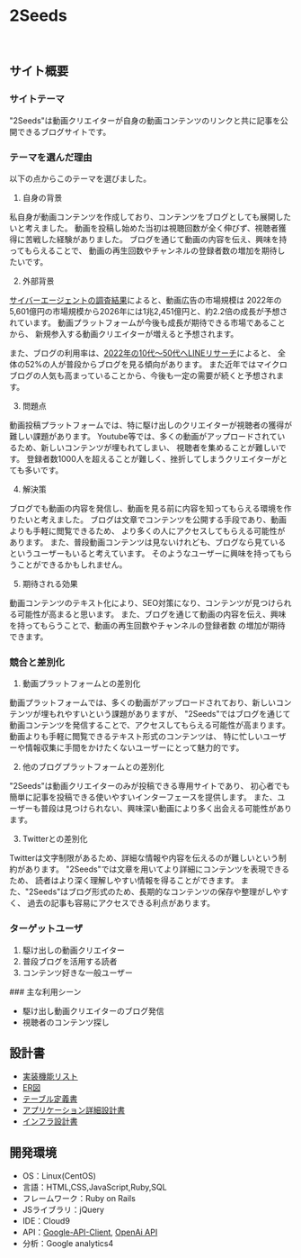 # 2Seeds
​
## サイト概要
### サイトテーマ
"2Seeds"は動画クリエイターが自身の動画コンテンツのリンクと共に記事を公開できるブログサイトです。


### テーマを選んだ理由
以下の点からこのテーマを選びました。
1. 自身の背景

私自身が動画コンテンツを作成しており、コンテンツをブログとしても展開したいと考えました。
動画を投稿し始めた当初は視聴回数が全く伸びず、視聴者獲得に苦戦した経験がありました。
ブログを通じて動画の内容を伝え、興味を持ってもらえることで、
動画の再生回数やチャンネルの登録者数の増加を期待したいです。

2. 外部背景

[サイバーエージェントの調査結果](https://www.cyberagent.co.jp/news/detail/id=28533)によると、動画広告の市場規模は
2022年の5,601億円の市場規模から2026年には1兆2,451億円と、約2.2倍の成長が予想されています。
動画プラットフォームが今後も成長が期待できる市場であることから、
新規参入する動画クリエイターが増えると予想されます。

また、ブログの利用率は、[2022年の10代～50代へLINEリサーチ](https://lineresearch-platform.blog.jp/archives/39590287.html)によると、
全体の52%の人が普段からブログを見る傾向があります。
また近年ではマイクロブログの人気も高まっていることから、今後も一定の需要が続くと予想されます。

3. 問題点

動画投稿プラットフォームでは、特に駆け出しのクリエイターが視聴者の獲得が難しい課題があります。
Youtube等では、多くの動画がアップロードされているため、新しいコンテンツが埋もれてしまい、
視聴者を集めることが難しいです。
登録者数1000人を超えることが難しく、挫折してしまうクリエイターがとても多いです。

4. 解決策

ブログでも動画の内容を発信し、動画を見る前に内容を知ってもらえる環境を作りたいと考えました。
ブログは文章でコンテンツを公開する手段であり、動画よりも手軽に閲覧できるため、
より多くの人にアクセスしてもらえる可能性があります。
また、普段動画コンテンツは見ないけれども、ブログなら見ているというユーザーもいると考えています。
そのようなユーザーに興味を持ってもらうことができるかもしれません。

5. 期待される効果

動画コンテンツのテキスト化により、SEO対策になり、コンテンツが見つけられる可能性が高まると思います。
また、ブログを通じて動画の内容を伝え、興味を持ってもらうことで、動画の再生回数やチャンネルの登録者数
の増加が期待できます。

### 競合と差別化
1. 動画プラットフォームとの差別化

動画プラットフォームでは、多くの動画がアップロードされており、新しいコンテンツが埋もれやすいという課題がありますが、
"2Seeds"ではブログを通じて動画コンテンツを発信することで、アクセスしてもらえる可能性が高まります。
動画よりも手軽に閲覧できるテキスト形式のコンテンツは、
特に忙しいユーザーや情報収集に手間をかけたくないユーザーにとって魅力的です。


2. 他のブログプラットフォームとの差別化

"2Seeds"は動画クリエイターのみが投稿できる専用サイトであり、
初心者でも簡単に記事を投稿できる使いやすいインターフェースを提供します。
また、ユーザーも普段は見つけられない、興味深い動画により多く出会える可能性があります。


3. Twitterとの差別化

Twitterは文字制限があるため、詳細な情報や内容を伝えるのが難しいという制約があります。
"2Seeds"では文章を用いてより詳細にコンテンツを表現できるため、
読者はより深く理解しやすい情報を得ることができます。
また、"2Seeds"はブログ形式のため、長期的なコンテンツの保存や整理がしやすく、
過去の記事も容易にアクセスできる利点があります。


### ターゲットユーザ
1. 駆け出しの動画クリエイター
2. 普段ブログを活用する読者
3. コンテンツ好きな一般ユーザー

​### 主な利用シーン
- 駆け出し動画クリエイターのブログ発信
- 視聴者のコンテンツ探し

## 設計書
- [実装機能リスト](https://docs.google.com/spreadsheets/d/1IKEIIgF9gjkuLv1vAXWJtswVwj657ZDvpVJUSlZzbV0/edit?usp=sharing)
- [ER図](https://viewer.diagrams.net/?tags=%7B%7D&highlight=0000ff&edit=_blank&layers=1&nav=1&title=2seeds.drawio#R7V1Zd5tIE%2F01PCaHXfAoeZnMZ2fiSewkkxcfLCGZRBIKwrGdX%2F81YhXdSKAIsfT1zDkRCDe4uVW3uroWQTlbvPzlWavH9%2B7EnguyOHkRlHNBliXZFMk%2FwZnX8IymyuGJmedMoovSE5%2Bc33Z0Mvq92ZMzsddbF%2FquO%2Fed1fbJsbtc2mN%2F65zlee7z9mVTd75915U1s6kTn8bWnD77xZn4j%2BFZQx6k59%2FZzuwxvrOkm%2BE3Cyu%2BOPpL1o%2FWxH3OnFIuBOXMc10%2F%2FLR4ObPnweTF8%2FLl79cv8%2Bsf%2Bl%2F%2F%2B3f907obXd3%2B8%2FlNONhllV9J%2FgTPXvoHD33r3%2Bq%2Fv788LOXlnfjBW13%2FkF7eDKJp%2BGXNn6IJE2R9Tu4ymrrkZsF7mbve5hv951Pwp44EWRE3P9lT%2Biz4dzhZOEvh4lIYnQmGIVwMhOGFMJSCDwRHhi5cGIJBPmjxNWZ8N%2FLc4Q3DgaIZ91%2Fj10gmfxV89K2H4NRo7VueH6FNEckJgh%2FfcpZ28KzS5ng%2Bt1ZrZ3N5eObRmU%2BurVf3yY8Hio9GU%2BfFnnwMwRZcS3B3TQYLDsVoLj5FDxN8bc2d2ZJ8HpMXEtxx5Nlr8izX1tqPrnj0F%2FPo49r33B%2F2WTKPiiQOFNOOhr20Fs48kK139vyX7TtjK75f%2BMdJ8ubx5vPMAA%2FSZDINnmtuPdjzkTX%2BMfPcp%2BUkvmTpLu1kEvfCJoLXL9vz7ZeM0EQw%2Bst2F7bvvZJL4m8VIxKJSCeoenT8nEqYFF%2FzmJWu%2BKQVSfUsGTy530eiBazljMx1ckNt%2B3YmfTfWzZTcvaw5eVdLy7dHwVyts8JCPmT%2B0PTURoSqiJPBEKddSP4YKJTRo%2Bs5vwP8ziO8ZdG9OX52FnNrSTSVNcmdGrkbzSzmUBJBYFsKgosmnru6tbyZ7UcnVq6z9DdTpI3I%2F2TSzsS3mqCRZz0jx1J6TP4PLvf8M3dJQE2kLRjDJqB%2FtgPgj3x3FQ06t6fx%2BF70RoLPD67vu4siuRgYxnCoVJILcpwZQNVVc%2FOQGemrKiK71eR%2BGXndBt8%2BiciDNCsQW%2BisDEWTguLNVSEYyQz4jjVPZW%2BjUANCtlLoMPDFfOPJW86%2F%2Frwadcl8TucbTn10JhObqNTR86Pj259W1ji46JnYJHuU6fFAkxU6WTkadIzS0MlgRakIFYburDjaCbRjjP8MJK3AYLgnv9UsMGM%2BD68drQn8nOXsOvxNPYdcDcgtMAxYSk87KpJLDXcKKEsUlEH0LKIX%2B070ZU3f2ojekMtD8TTa1J448Xi8sLxRfhHVe5ZXKDzaC8uZt53iAVPOKV0FpYPSC%2FxLJ6Z0DZTevK5US%2BOm95SuU3hcWev1s%2Bu1fuEOpHLO6qwNLrA6h6wuyY3TeoXdIdB6XcqyPHB6T%2Bv0FtHYs8ktJ%2FeWD2LvFFa5I3aJsZsEZueT2bWmmV2qsh8Eaq9JXaYqAdwuMbaFnlYTkHsn0cofu8s0fP8kMPVubXvrTGCqIhiKMNSjD%2BRk8EEWRtkz%2FESoHhyHKtqKre8VCEo0RdsQyVuoMUJVVLdDRvWyi39Vrs1GkOmNURisPQgOTXVVd6JDJZne7UR4aBNWQKIVYLNKMr3v%2BUSIG%2FGhnYcuhwYsvWcKtu%2BBe%2BoAtm88RFSSK%2ByCwj1Vm77USyOn%2F1RP74XOifa4X1oLu%2B1kD7DyQ%2B7Dn7PP%2F159nry7P%2F909m11eX%2F1zXmDnSdQe%2FjtKUNFmVDEvtNJdeVOdcAVrTNngnbaTx0PrN5BpPaZ019n1zfT8%2FuLqzv7%2Ffn3z3f%2Bl9HPNxIdDAVS55PUTxopygSjXMHCBK3%2FubLcrRG44nU2HmkzM1mt3%2F%2BwlhbIvVN45Y7dExIAu3PP7qeMFmWDsUIgCNi9Jm1ZATi9Z3c6FiRdtoPeuwdY%2Fui9QsI86L3f9G40Tu8VIj9A73VpS600cHpP73Twx9IZ%2F4BPvnNI7TOvq883%2F%2Fv49O%2FX649XZ4vh0z%2BzC%2FsRG%2B2g9YjWk34Cp6B1Jhax035SXblTH3BF6syZoP2Z1nhM7obUzk7BtM%2BMXqD6sc8OTo84XT0hp7MfWqlgYYLVa4s15nKnvQCRtJ2J8skdBCp%2FzK5gjx3MHjH7oHlmxyZ7CxSmUh46%2FWd2epsdVZS7iVX%2ByF1D8RqQewy%2Fxsldq9CrA%2BRel8LUULomnQs6AokoEc%2BdPI19x12C4LuF1z4TvLX4PrpV3n2Y%2Fj1brLRvw0frh4TOxeD3hN9PWZ2ODcYKe0Sg9z9Xl7s1AlfszpwKVuPi5dIhM7O2IriD27sC1j5TO5sCBuhsCG6P4Nd8LboBmhu2YC00QHfDdC7ohA30QeoqWjmkd7Q4BL1H8Gu8dbFUxZEEeq9NYaLLYToXtDcJnZC6ilb%2B6F0FvXed3o%2FT1CiOqYuryp8yI64AmuD6FmhPFVyfbvEiYxjKsp3KUkMCcQuUZaIgoCzVASum8%2FAemzfu2s%2F22NQFYyiYmnAxEIaGMLrkqaMmJRgPhqZqYiXB2O61OTXG9njcnD6Vcgq1bJBIUrjh6BpVxb5mSbLvWEPNVDF1p6GmytjWREPNBhhexc5mZi7onc0VYWk01Ow8dLnzg6qMIDywPZ9s33gQk2rQi%2FlLsH0DKtPAej6dC5kCJdpn9wK6HLI98o277sg%2FFts3HtOkGkg3boO%2BRLpxOhe0t8l3%2FDkKencMqH0mdmaiFhbxoPXo21N22WRiERvyzSducrl8Z84EvXgPtreD2ctuqZu6YAw2W%2BojYShmttTB%2B92Bcp9Zn00PJhp0gfdzmGxuPW%2BiQ1cLlkkmly26CuaCTvJACnJX0cohvaN6GOg9R%2BUN0jvKh7VBYXJZP4w5F1pcMRcpyD1AK3f0rsklPKX2ZGbHIRz2%2FMF9vkhPUC83AxV7ORl63gZdFx9%2F25576763lq%2FhN5fOPL5uJ3Dilz6xp9bTJrckCxNjMxiZg6%2FJPcnBfwH%2B32rx4flLrKs3R7FtscGUPUlwTUZNHzeE2OZk9KThAJPoxuZeeBYLiv3i%2BF%2FjEcnnzOOSo%2FRpg4P4YWmw70r%2BWLtP3jh6e8Ofs8%2F%2FXn2evLs%2F%2F3T2bXV5f%2FXNiR1afmw1FVsJ0f54gIGyil4SGeBOTnr23PKdX9nRdkrQTWDMpbI5iGMGIqNE03NSE%2F7t0W%2BlEkMNpMrq1kCynBsonBxqoANEj%2FkKNBjWXTesj5N%2FpcvbiB6cMiqGDU1Y2Se1W3brB66MbOZUSCojJtv6RTShb2fTUhXBkARDzX8Ynu%2FfTEMiavOJqIq6rQhLVytPTh5dE0oqvXcLlu5WasoeldLKRNSCZ6Yjp5GI2gA1p1oB3CypdAT1NOJmpKd0Hr599ogVTA7iWbq%2BLj8W458yGbXgmVnhLGGJnYe4uE6QnZpU3XnYW3IHC%2Fba1CqXUS8Fc8EqbRqi9CmFaA7JSUorC87JuaeWQJy33bU%2FBj2HtgR8%2FPAehN827tSXVNqrj8IWjahMePaTuWBU9UUZq15Alz%2B2r1IGmGu277%2Fn4KQZsAVorLBzBZ9AXQpTKw%2Bd%2FnM9vX2FTJiuopVDekdNatB7DpMN0jt67bZBYXJZkbpgLui9KmTCdBWt%2FNG7Tq%2Fez9zFwl76uRBTWRgpmw%2BKMJSiD8mZ4BrEmrY%2F1nQQp6PE7vmyC%2FajND0pQGCFFTvXBmbXdov0Dsaa6og1bQdpJ1oBJqak00vwccjR2DDqPHo5NDkRatpPj1J1wm8%2B1FRHqGmH1CpCTdO5QKgpQA9bAqGmcB6E3zYfaqoj1LQlKhOhpslcDBBq2lPo8sf2A5bNC7bn0XPQglDTQQXbEz6BuhRmohPA9dKANkCjjYK2cz2gyj23I40E3J7DZIPcXiEoBdxem8JEGkk6F0gj6Q9aOaR3pJGA3nNU3iC9I42kDQoTaSTpXCCNpD9o5Y%2FeY%2FXd4YYq241RDm2v0tuGKsxGKZIcqa1sS5XdFdNa01LFiFNa4lhESdseomxLFd3YHshQcwMVtFQhKLFeM5dF5mbhA5M%2FfPtGWnTjVJjDIY8s2t3vlcRJzyN2LyNDaZngKfo2jCUx38igrOTl09kkUa5H9PTcIxvmSSSPdkJ%2B3Ew9WWQ%2BOqt1oVnYh1RLUdQvhpeV7MHtVEvpwZJsea%2Fw5qzI6eanshiWNwolNdf4KEmtLNHv462Y%2BZGVYsn7s%2BWxQfsad2ONV2dN16IqE43SoZRMg%2FYcIiWziQVwohXgrpEM2oHoZagZ0ZWdhzCHPhxWKhxYv%2FtbNNVZv%2Fm8TKM4vQ15ma1Tq3ppgPXfMmBFBe%2FLy5wSTec%2BIzezx8Dn0J6o0E%2BZa3ui%2F16E5nMz4ydAbmbTKtMsDZ7e2womvbUWWQITeBA6D1%2F%2BGN9EZSd4EKJvm8%2FPNCv4s%2BAbqEthmqjZlM4F7dRCDkdX0cohvaPYEug9h8kG6b2Cewn0XpvCRKmleC5kkfYxIYejq2jljt5l5s5VDrQI9C4I9I7TRUShUrpIHCAuvRVFVcgGiQetCHaFiQcHN7bnkNe%2BCecVmWJwquyOeCOsNUHmVHbH4MDsDkkdbI%2Bk6TnZLIgxP5ZcKjLtx%2FjH9Z0pEYxNvFmmT48pEBvMHAoXA8G8FIYaH115VEU%2B1waVaGc7VHyg66Jh7RX%2Fk4eKi%2Bo29AZljW4lFylekw2uyCjI18st3lTndCdQXJFp%2BwWB4g1Y2alWwJpQkWkvxTJD3tjm7TyEuVsoKgrt5wDr98APfADrNx4oriis9HQEirdTrSaaA5aBosiFwEUDH05B32db4nV2fTM9v7%2B4urPfn3%2F%2FfOd%2FGf18A0sClkT47SlDxJlQhB3RRpW6U2twZUUwZ%2BIQGyJp%2FwMbon%2BA77MFwaYaDZWFYUNE3zYedK5orBQImBFNa9U9qoMrQ6JgLoobYRebElF3IVgTvcU9h%2FYEYhpgT%2BQw2aA9UVxOBPZE6%2FQqAh%2FSuWClZ%2Bytg2P9ImrUt2FQ9Bb4%2FBkUCqrpIkgyZzw0GC9Bu8tQCKeRbWGU003nAuV0ew5hDmkf5XThRwi%2FLd3ioUbar%2BDVgoOgNoWJQrnpXNCeLWvsBZTfdq4HVHnndhXcDm6PuF1tnNtVcHsLFKYKbk%2FnguZ2Z33vBVoN3N4pqHLI7XDXg9sjbi9dcKM%2Bbq8Q3Qpur01hwlefzgXtq0cR266ilT96V9CVBvQew695eq%2BQAAt6r83XiZ40KSLpPFgUse0qWvtM79bi%2B%2BhWefdh%2BvdssdK%2BDR%2BtH9Ib1to9jBkNXhL5Zpy8J%2F3nkxsGkCphlcTsqTC29NaaZatrKoIhC6PL%2BIOYqa6ZxKWGt9kTmtqHopsPhqZqYiUx2S66OTXG9nh8gFQcp7hmXG8gLmRUtn5hgvQ%2FMQaY2EUea9fDRHeqpFZW0mQ%2BMb3ARx3Neol%2Bpz7gyihlzgS92%2B5bMwSFdhy13BmnUoXFPtcM317X03EY%2FpRVM9lIZBW7gtvptJoyUQcgeEmm8Li0Fnbb%2BR0o5ZzQEQYKQs86k5ojdISAtkBVchkByp4KOgAUQSIdxSp%2FtI4QEdD65ttT1pNkPnL8AOD1JnUll%2BEhbDwiOqQ3WOWO1xmVom%2BCWug%2BFeahCOZ5HOZhRmf2RIAg1KO1oR5KroNv%2BVgPoy5eZ5aJhonZ%2BWCPCpV1WxPtQTsxEe7RAHMnKgFWJqME8yoiakR9dB28%2FJmdrBLO4PrOu5Oqc33jcR87ijKjmnjbVKpRGl59twdiuUGbM0CeVytCrxCyx7UV0XuPQePBJrpMQRElxBtQl3p5T2jvLQQ68RPOgh7glj%2BaR%2FcxOAvCbxsPPtErOK7gBqhLWXLZU4w9FbT3CkGlHcUqd8Q%2BYPmwQOw8Evspu4qysYj0z%2BaVZaIQQOwD2qGEqNKOYpU%2FYi8RymdPZnbs5bHnD%2B7zRXqCerUZoNjLydDzNti6%2BPjb9txb9721fA2%2FuXTm8XU7YRO%2F8ok9tZ42%2B15ZkBibwcgUfE3uSQ7%2BC9D%2FVosPz19iPb05iq2KDaLsSYJqMmr6uCHANiejJw0HmEQ3NveCs1hM7BfH%2FxqPSD5nHpccpU8bHMQPS0N9V3Tp2n3yxtHbu%2FVv9d%2FfXx6W8vJO%2FOCtrn9IL2%2FUQUT8fmwxFVoI0TI6AEFZNS%2BJDHAnJ8PeiL%2Byo%2B2UoJvAjktlcxDndEcGiaHnpCb846PfSiWGGkjTcwNJuYHCuaEGOprolci%2F7oroiR0TPekkorerxNBewYv9zK0RPEXeIy9lBS%2FhuXgg9bSCZ5RYQLRc8JoToAPJ9rSc9zq7vpme319c3dnvz79%2FvvO%2FjH4myUVZyWPWqJV0rWWiZxg5iZEPFL38QBKVJFIgewRd1mvmssi5UvjEkpijaTN65FSWwyGPK9n0UgySXVKyq0lba0Qjbw7q%2BQq3pc3BHL2pcVvvI0uGLm7fJzZD6xWMEuV5IRhdpjw2kxlKSc5LuqG3RrAlOZf4qBwq2ZImq9usl6fPug3O7jtZtqXv0HVfa%2BlsvySpcllJivO%2FWiNJZq5avDo4UJDUnETWZTyaWl7ytRNQZPfdMZ1yqxxKq4cLNtMTKsnlKVJsmWCrkvJW25IUWTxQtE1lmyLzTtVjLQuVnPWrGKewfkuEJUK091i%2FFak%2BsX4TNfBfVgucZpODIdpM11DbBNvIL2oPFWs9R%2F1SSVdrVbk2cmKtSqcQ6xIRnhDresT6NBsoBe7Z8qa42jbBzu056mbOyVR6TSvlJE6uSbLNnMdYM08h2XSs7Ec7CNDLVroyBfJo5lC40IShKIwkPspZqYp8TlaYh5ezkobBf3tVRy5EZ7r5qSzM5UNupHydq8Sxuy%2FQUB6Ib8XMj1wslH8UdxhTKWJg%2B5XDmiib7lS9MukdbFS9aiCyMFEJiII1ZQqS3oaykcbadehyFxRrshrxguk7n%2B1Snekbr3llsjbuUfOqnSq1fIn%2B3lsDrB3vfTWvQnvB9lD3qq%2Bw58%2BSQI81WBKhH7VxS4K1CQpLop0qFb3YkqlgbfKVtCQmsCT6CnvuLAlJRNMNbD%2BE3zZeW0sSabsWRTQb6W%2BNvhvpXNAWbrCxT2YQexCdRy%2BHhI%2FOG%2FAdbEOyQcKv0FUYboHa9CW6aiRzEYeHMdjefyU4bDnfA6%2B887uEnhjg920ub47fJRn83ry%2BlMqHTfef3%2BkgLI%2BoD3cJZu8WUjlk9hLVVsDsPDC7XDaJpUZmr7BvBGavTV%2BWL7Tef2anN4%2FQCaOraOWQ3dHkCuwesrvaPLujy1Ub9CXaXKVzQe8UoR1GV9HKH7vHsVUoKsNVUZnore%2Btym%2B2r0xqrm7x4NB%2BGFLSFCROfixZJrV6ETiJ%2Fci11pSR5BL7bZDsNrSs2RkcvreYW2yAtEdEdW1bsKiGF6VF1BC3RzLzheGOJaJyruzT4BRln6RYIiGiTZOvrg92CndwcGN7Dnnlm6pZfybwBZVZGRJfUOa8dSKf73EzEA8t9KbmRpLzJeOOxsq5G2l%2FVsORHHqu62cvJ2unx%2FfuxA6u%2BD8%3D)
- [テーブル定義書](https://docs.google.com/spreadsheets/d/1lAWPEyV9N0iK3HR92h8KX-l-o8PR1NATl8amYnyoq-Y/edit?usp=sharing)
- [アプリケーション詳細設計書](https://docs.google.com/spreadsheets/d/18j_40XPl1tqDtz9oDYATt7b2NeXC_fysV1027hO6ow4/edit#gid=549108681)
- [インフラ設計書](https://docs.google.com/spreadsheets/d/1AsAg6Z8v0BkMsnvSUh5lSJtNkMwutrQB/edit#gid=1237138394)
​
## 開発環境
- OS：Linux(CentOS)
- 言語：HTML,CSS,JavaScript,Ruby,SQL
- フレームワーク：Ruby on Rails
- JSライブラリ：jQuery
- IDE：Cloud9
- API：[Google-API-Client](https://github.com/googleapis/google-api-ruby-client), [OpenAi API](https://openai.com/)
- 分析：Google analytics4